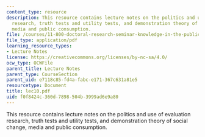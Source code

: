 ```yaml
---
content_type: resource
description: This resource contains lecture notes on the politics and use of evaluation
  research, truth tests and utility tests, and demonstration theory of social change,
  media and public consumption.
file: /courses/11-800-doctoral-research-seminar-knowledge-in-the-public-arena-spring-2007/f0f8424c360d7898504b3999ad6e9a80_lec10.pdf
file_type: application/pdf
learning_resource_types:
- Lecture Notes
license: https://creativecommons.org/licenses/by-nc-sa/4.0/
ocw_type: OCWFile
parent_title: Lecture Notes
parent_type: CourseSection
parent_uid: e7118c85-fd4a-fabc-e171-367c631a81e5
resourcetype: Document
title: lec10.pdf
uid: f0f8424c-360d-7898-504b-3999ad6e9a80
---
```

This resource contains lecture notes on the politics and use of evaluation research, truth tests and utility tests, and demonstration theory of social change, media and public consumption.